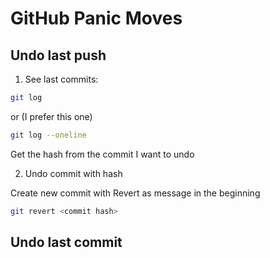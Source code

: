 # GitHub Panic Moves

## Undo last push

1. See last commits:

```bash
git log
```

or (I prefer this one) 

```bash
git log --oneline
```

Get the hash from the commit I want to undo

2. Undo commit with hash

Create new commit with Revert as message in the beginning


```bash
git revert <commit hash>
```

## Undo last commit 